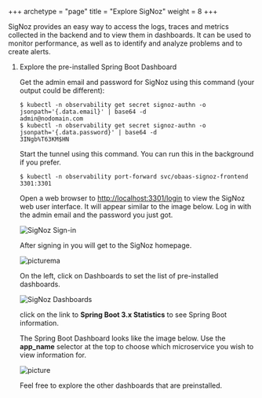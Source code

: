 +++
archetype = "page"
title = "Explore SigNoz"
weight = 8
+++

SigNoz provides an easy way to access the logs, traces and metrics collected in the backend and to view them in dashboards.  It can be used to monitor performance, as well as to identify and analyze problems and to create alerts.

1. Explore the pre-installed Spring Boot Dashboard

    Get the admin email and password for SigNoz using this command (your output could be different):

    ```shell
    $ kubectl -n observability get secret signoz-authn -o jsonpath='{.data.email}' | base64 -d
    admin@nodomain.com
    $ kubectl -n observability get secret signoz-authn -o jsonpath='{.data.password}' | base64 -d
    3INgb%T63KM$HN
    ```

   Start the tunnel using this command.  You can run this in the background if you prefer.

    ```shell
    $ kubectl -n observability port-forward svc/obaas-signoz-frontend 3301:3301
    ```

   Open a web browser to [http://localhost:3301/login](http://localhost:3301/login) to view the SigNoz web user interface.  It will appear similar to the image below.  Log in with the admin email and the password you just got.

   ![SigNoz Sign-in](../images/obaas-signoz-signin.png " ")

   After signing in you will get to the SigNoz homepage.

   ![picture](../images/obaas-signoz-home-page.png " ")ma

   On the left, click on Dashboards to set the list of pre-installed dashboards.

   ![SigNoz Dashboards](../images/obaas-signoz-dashboards.png " ")

    click on the link to **Spring Boot 3.x Statistics** to see Spring Boot information.

   The Spring Boot Dashboard looks like the image below.  Use the **app_name** selector at the top to choose which microservice you wish to view information for.

   ![picture](../images/obaas-signoz-spring-dashboard.png " ")

   Feel free to explore the other dashboards that are preinstalled.

